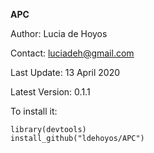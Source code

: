 **APC**

Author: Lucia de Hoyos

Contact: luciadeh@gmail.com

Last Update: 13 April 2020

Latest Version: 0.1.1

To install it:
```
library(devtools)
install_github("ldehoyos/APC")
```

